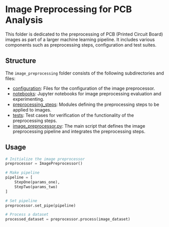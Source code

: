 # Image Preprocessing for PCB Analysis

This folder is dedicated to the preprocessing of PCB (Printed Circuit Board) images as part of a larger machine learning pipeline. It includes various components such as preprocessing steps, configuration and test suites.

## Structure

The `image_preprocessing` folder consists of the following subdirectories and files:

- [configuration](./configuration): Files for the configuration of the image preprocessor.
- [notebooks](./notebooks): Jupyter notebooks for image preprocessing evaluation and experimenting.
- [preprocessing_steps](./preprocessing_steps): Modules defining the preprocessing steps to be applied to images.
- [tests](./tests): Test cases for verification of the functionality of the preprocessing steps.
- [image_preprocessor.py](./image_preprocessor.py): The main script that defines the image preprocessing pipeline and integrates the preprocessing steps.


## Usage
```python
# Initialize the image preprocessor
preprocessor = ImagePreprocessor()

# Make pipeline
pipeline = [
    StepOne(params_one),
    StepTwo(params_two)
]

# Set pipeline
preprocessor.set_pipe(pipeline)

# Process a dataset
processed_dataset = preprocessor.process(image_dataset)
